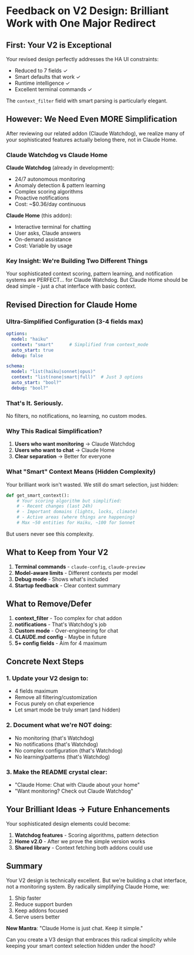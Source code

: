 # Feedback on V2 Design: Brilliant Work with One Major Redirect

## First: Your V2 is Exceptional

Your revised design perfectly addresses the HA UI constraints:
- Reduced to 7 fields ✓
- Smart defaults that work ✓
- Runtime intelligence ✓
- Excellent terminal commands ✓

The `context_filter` field with smart parsing is particularly elegant.

## However: We Need Even MORE Simplification

After reviewing our related addon (Claude Watchdog), we realize many of your sophisticated features actually belong there, not in Claude Home.

### Claude Watchdog vs Claude Home

**Claude Watchdog** (already in development):
- 24/7 autonomous monitoring
- Anomaly detection & pattern learning
- Complex scoring algorithms
- Proactive notifications
- Cost: ~$0.36/day continuous

**Claude Home** (this addon):
- Interactive terminal for chatting
- User asks, Claude answers
- On-demand assistance
- Cost: Variable by usage

### Key Insight: We're Building Two Different Things

Your sophisticated context scoring, pattern learning, and notification systems are PERFECT... for Claude Watchdog. But Claude Home should be dead simple - just a chat interface with basic context.

## Revised Direction for Claude Home

### Ultra-Simplified Configuration (3-4 fields max)

```yaml
options:
  model: "haiku"
  context: "smart"      # Simplified from context_mode
  auto_start: true
  debug: false

schema:
  model: "list(haiku|sonnet|opus)"
  context: "list(none|smart|full)"  # Just 3 options
  auto_start: "bool?"
  debug: "bool?"
```

### That's It. Seriously.

No filters, no notifications, no learning, no custom modes.

### Why This Radical Simplification?

1. **Users who want monitoring** → Claude Watchdog
2. **Users who want to chat** → Claude Home
3. **Clear separation** → Better for everyone

### What "Smart" Context Means (Hidden Complexity)

Your brilliant work isn't wasted. We still do smart selection, just hidden:

```python
def get_smart_context():
    # Your scoring algorithm but simplified:
    # - Recent changes (last 24h)
    # - Important domains (lights, locks, climate)
    # - Active areas (where things are happening)
    # Max ~50 entities for Haiku, ~100 for Sonnet
```

But users never see this complexity.

## What to Keep from Your V2

1. **Terminal commands** - `claude-config`, `claude-preview`
2. **Model-aware limits** - Different contexts per model
3. **Debug mode** - Shows what's included
4. **Startup feedback** - Clear context summary

## What to Remove/Defer

1. **context_filter** - Too complex for chat addon
2. **notifications** - That's Watchdog's job
3. **Custom mode** - Over-engineering for chat
4. **CLAUDE.md config** - Maybe in future
5. **5+ config fields** - Aim for 4 maximum

## Concrete Next Steps

### 1. Update your V2 design to:
- 4 fields maximum
- Remove all filtering/customization
- Focus purely on chat experience
- Let smart mode be truly smart (and hidden)

### 2. Document what we're NOT doing:
- No monitoring (that's Watchdog)
- No notifications (that's Watchdog)  
- No complex configuration (that's Watchdog)
- No learning/patterns (that's Watchdog)

### 3. Make the README crystal clear:
- "Claude Home: Chat with Claude about your home"
- "Want monitoring? Check out Claude Watchdog"

## Your Brilliant Ideas → Future Enhancements

Your sophisticated design elements could become:
1. **Watchdog features** - Scoring algorithms, pattern detection
2. **Home v2.0** - After we prove the simple version works
3. **Shared library** - Context fetching both addons could use

## Summary

Your V2 design is technically excellent. But we're building a chat interface, not a monitoring system. By radically simplifying Claude Home, we:

1. Ship faster
2. Reduce support burden  
3. Keep addons focused
4. Serve users better

**New Mantra**: "Claude Home is just chat. Keep it simple."

Can you create a V3 design that embraces this radical simplicity while keeping your smart context selection hidden under the hood?